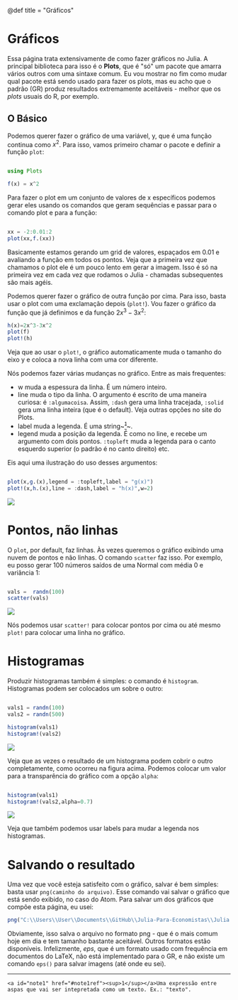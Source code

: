 @def title = "Gráficos"

# Gráficos

Essa página trata extensivamente de como fazer gráficos no Julia. A principal biblioteca para isso é o **Plots**, que é "só" um pacote que amarra vários outros com uma sintaxe comum. Eu vou mostrar no fim como mudar qual pacote está sendo usado para fazer os plots, mas eu acho que o padrão (GR) produz resultados extremamente aceitáveis - melhor que os _plots_ usuais do R, por exemplo.

## O Básico

Podemos querer fazer o gráfico de uma variável, y, que é uma função continua como $x^2$. Para isso, vamos primeiro chamar o pacote e definir a função `plot`:

```julia

using Plots

f(x) = x^2
```

Para fazer o plot em um conjunto de valores de x específicos podemos gerar eles usando os comandos que geram sequências e passar para o comando plot e para a função:

```julia

xx = -2:0.01:2
plot(xx,f.(xx))
```

Basicamente estamos gerando um grid de valores, espaçados em $0.01$ e avaliando a função em todos os pontos. Veja que a primeira vez que chamamos o plot ele é um pouco lento em gerar a imagem. Isso é só na primeira vez em cada vez que rodamos o Julia - chamadas subsequentes são mais agéis.

Podemos querer fazer o gráfico de outra função por cima. Para isso, basta usar o plot com uma exclamação depois (`plot!`). Vou fazer o gráfico da função que já definimos e da função $2x^3-3x^2$:

```julia
h(x)=2x^3-3x^2
plot(f)
plot!(h)
```

Veja que ao usar o `plot!`, o gráfico automaticamente muda o tamanho do eixo y e coloca a nova linha com uma cor diferente.

Nós podemos fazer várias mudanças no gráfico. Entre as mais frequentes:

* w muda a espessura da linha. É um número inteiro.
* line muda o tipo da linha. O argumento é escrito de uma maneira curiosa: é `:algumacoisa`. Assim, `:dash` gera uma linha tracejada, `:solid` gera uma linha inteira (que é o default). Veja outras opções no site do Plots.
* label muda a legenda. É uma string~~~<a href="#note1" id="note1ref"><sup>1</sup></a>~~~.
* legend muda a posição da legenda. É como no line, e recebe um argumento com dois pontos. `:topleft` muda a legenda para o canto esquerdo superior (o padrão é no canto direito) etc.

Eis aqui uma ilustração do uso desses argumentos:

```julia

plot(x,g.(x),legend = :topleft,label = "g(x)")
plot!(x,h.(x),line = :dash,label = "h(x)",w=2)
```

![](/src/imagens/grafico_ex1.png)

# Pontos, não linhas

O `plot`, por default, faz linhas. Às vezes queremos o gráfico exibindo uma nuvem de pontos e não linhas. O comando `scatter` faz isso. Por exemplo, eu posso gerar 100 números saídos de uma Normal com média 0 e variância 1:

```julia

vals =  randn(100)
scatter(vals)
```

![](/src/imagens/grafico_ex2.png)

Nós podemos usar `scatter!` para colocar pontos por cima ou até mesmo `plot!` para colocar uma linha no gráfico.

# Histogramas

Produzir histogramas também é simples: o comando é `histogram`. Histogramas podem ser colocados um sobre o outro:

```julia

vals1 = randn(100)
vals2 = randn(500)

histogram(vals1)
histogram!(vals2)
```
![](/src/imagens/grafico_ex3.png)

Veja que as vezes o resultado de um histograma podem cobrir o outro completamente, como ocorreu na figura acima. Podemos colocar um valor para a transparência do gráfico com a opção `alpha`:

```julia

histogram(vals1)
histogram!(vals2,alpha=0.7)

```
![](/src/imagens/grafico_ex4.png)

Veja que também podemos usar labels para mudar a legenda nos histogramas.


# Salvando o resultado

Uma vez que você esteja satisfeito com o gráfico, salvar é bem simples: basta usar `png(caminho do arquivo)`. Esse comando vai salvar o gráfico que está sendo exibido, no caso do Atom. Para salvar um dos gráficos que compõe esta página, eu usei:

```julia
png("C:\\Users\\User\\Documents\\GitHub\\Julia-Para-Economistas\\Julia Para Economistas\\src\\imagens\\grafico_ex2")
```
Obviamente, isso salva o arquivo no formato png - que é o mais comum hoje em dia e tem tamanho bastante aceitável. Outros formatos estão disponíveis. Infelizmente, _eps_, que é um formato usado com frequência em documentos do LaTeX, não está implementado para o GR, e não existe um comando `eps()` para salvar imagens (até onde eu sei).

-----

~~~
<a id="note1" href="#note1ref"><sup>1</sup></a>Uma expressão entre aspas que vai ser intepretada como um texto. Ex.: "texto".
~~~
